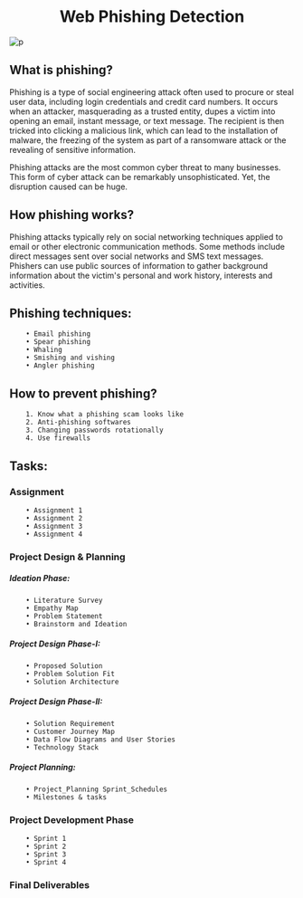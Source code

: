 <h1 align="center">Web Phishing Detection</h1>

![p](https://user-images.githubusercontent.com/114014205/201517286-55a57d15-9434-4f2c-9bb1-335e2cf9f9f1.jpg)

## What is phishing?
Phishing is a type of social engineering attack often used to procure or steal user data, including login credentials and credit card numbers. It occurs when an attacker, masquerading as a trusted entity, dupes a victim into opening an email, instant message, or text message. The recipient is then tricked into clicking a malicious link, which can lead to the installation of malware, the freezing of the system as part of a ransomware attack or the revealing of sensitive information.

Phishing attacks are the most common cyber threat to many businesses.
This form of cyber attack can be remarkably unsophisticated. Yet, the disruption caused can be huge.

## How phishing works?
Phishing attacks typically rely on social networking techniques applied to email or other electronic communication methods. Some methods include direct messages sent over social networks and SMS text messages.
Phishers can use public sources of information to gather background information about the victim's personal and work history, interests and activities.
## Phishing techniques:
        • Email phishing 
        • Spear phishing 
        • Whaling
        • Smishing and vishing
        • Angler phishing

## How to prevent phishing?
        1. Know what a phishing scam looks like
        2. Anti-phishing softwares
        3. Changing passwords rotationally
        4. Use firewalls

## Tasks:
### Assignment
        • Assignment 1 
        • Assignment 2 
        • Assignment 3 
        • Assignment 4 
### Project Design & Planning
##### Ideation Phase:
        • Literature Survey
        • Empathy Map
        • Problem Statement
        • Brainstorm and Ideation
##### Project Design Phase-I:
        • Proposed Solution
        • Problem Solution Fit
        • Solution Architecture
#####  Project Design Phase-II:
        • Solution Requirement
        • Customer Journey Map
        • Data Flow Diagrams and User Stories
        • Technology Stack
#####  Project Planning:
        • Project_Planning Sprint_Schedules
        • Milestones & tasks
###  Project Development Phase
        • Sprint 1
        • Sprint 2
        • Sprint 3
        • Sprint 4
###  Final Deliverables
